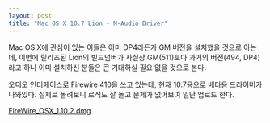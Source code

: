 ```yaml
---
layout: post
title: "Mac OS X 10.7 Lion + M-Audio Driver"
---
```


Mac OS X에 관심이 있는 이들은 이미 DP4라든가 GM 버전을 설치했을 것으로 아는데, 이번에 릴리즈된 Lion의 빌드넘버가 사실상 GM(511)보다 과거의 버전(494, DP4)라고 하니 이미 설치하신 분들은 큰 기대하실 필요 없을 것으로 본다.

오디오 인터페이스로 Firewire 410을 쓰고 있는데, 현재 10.7용으로 베타용 드라이버가 나와있다. 실제로 돌려보니 로직도 잘 돌고 문제가 없어보여 일단 업로드 한다.
 
 [ FireWire_OSX_1.10.2.dmg](http://tonebrew.tistory.com/attachment/cfile6.uf@18696E344E29A8B92D181F.dmg)




